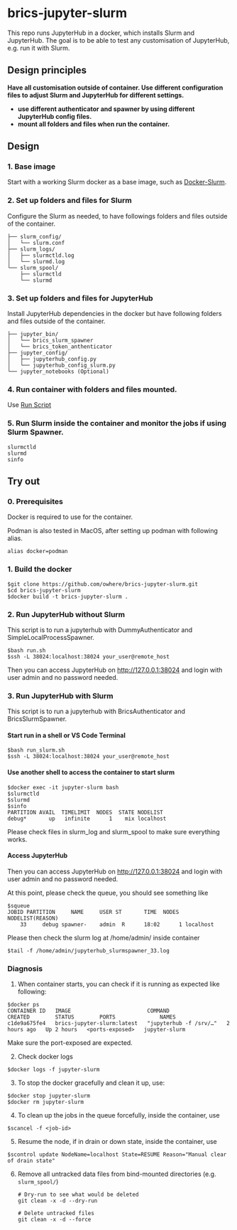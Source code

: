 # brics-jupyter-slurm
This repo runs JupyterHub in a docker, which installs Slurm and JupyterHub. The goal is to be able to test any customisation of JupyterHub, e.g. run it with Slurm. 

## Design principles

**Have all customisation outside of container. Use different configuration files to adjust Slurm and JupyterHub for different settings.**

- **use different authenticator and spawner by using different JupyterHub config files.**
- **mount all folders and files when run the container.**

## Design

### 1. Base image 

Start with a working Slurm docker as a base image, such as [Docker-Slurm](https://github.com/owhere/docker-slurm).

### 2. Set up folders and files for Slurm 

Configure the Slurm as needed, to have followings folders and files outside of the container.

```plaintext
├── slurm_config/                     
│   └── slurm.conf           
├── slurm_logs/                  
│   ├── slurmctld.log          
│   └── slurmd.log   
└── slurm_spool/                 
    ├── slurmctld            
    └── slurmd
```                 

### 3. Set up folders and files for JupyterHub

Install JupyterHub dependencies in the docker but have following folders and files outside of the container.

```plaintext
├── jupyter_bin/         
│   └── brics_slurm_spawner    
│   └── brics_token_anthenticator    
├── jupyter_config/                
│   ├── jupyterhub_config.py         
│   └── jupyterhub_config_slurm.py
└── jupyter_notebooks (Optional)
```

### 4. Run container with folders and files mounted.

Use [Run Script](run.sh)

### 5. Run Slurm inside the container and monitor the jobs if using Slurm Spawner.

```
slurmctld
slurmd
sinfo
```

## Try out

### 0. Prerequisites

Docker is required to use for the container. 

Podman is also tested in MacOS, after setting up podman with following alias.

```shell
alias docker=podman
```

### 1. Build the docker

```shell
$git clone https://github.com/owhere/brics-jupyter-slurm.git 
$cd brics-jupyter-slurm
$docker build -t brics-jupyter-slurm .
```

### 2. Run JupyterHub without Slurm
This script is to run a jupyterhub with DummyAuthenticator and SimpleLocalProcessSpawner.

```shell
$bash run.sh
$ssh -L 38024:localhost:38024 your_user@remote_host
```

Then you can access JupyterHub on http://127.0.0.1:38024 and login with user admin and no password needed.

### 3. Run JupyterHub with Slurm
This script is to run a jupyterhub with BricsAuthenticator and BricsSlurmSpawner.

#### Start run in a shell or VS Code Terminal
```shell
$bash run_slurm.sh
$ssh -L 38024:localhost:38024 your_user@remote_host
```

#### Use another shell to access the container to start slurm
```shell
$docker exec -it jupyter-slurm bash
$slurmctld
$slurmd  
$sinfo
PARTITION AVAIL  TIMELIMIT  NODES  STATE NODELIST
debug*       up   infinite      1    mix localhost
```
Please check files in slurm_log and slurm_spool to make sure everything works.

#### Access JupyterHub

Then you can access JupyterHub on http://127.0.0.1:38024 and login with user admin and no password needed.

At this point, please check the queue, you should see something like
```shell
$squeue
JOBID PARTITION     NAME     USER ST       TIME  NODES NODELIST(REASON)
    33     debug spawner-    admin  R      18:02      1 localhost
```

Please then check the slurm log at /home/admin/ inside container
```shell
$tail -f /home/admin/jupyterhub_slurmspawner_33.log
```

### Diagnosis

1. When container starts, you can check if it is running as expected like following:

```shell
$docker ps 
CONTAINER ID   IMAGE                        COMMAND                  CREATED        STATUS        PORTS              NAMES
c1de9a675fe4   brics-jupyter-slurm:latest   "jupyterhub -f /srv/…"   2 hours ago   Up 2 hours   <ports-exposed>   jupyter-slurm
```
Make sure the port-exposed are expected.

2. Check docker logs
```shell
$docker logs -f jupyter-slurm
```

3. To stop the docker gracefully and clean it up, use:
```shell
$docker stop jupyter-slurm
$docker rm jupyter-slurm
```

4. To clean up the jobs in the queue forcefully, inside the container, use
```shell
$scancel -f <job-id>
```

5. Resume the node, if in drain or down state, inside the container, use
```shell
$scontrol update NodeName=localhost State=RESUME Reason="Manual clear of drain state"
```

6. Remove all untracked data files from bind-mounted directories (e.g. `slurm_spool/`)

   ```shell
   # Dry-run to see what would be deleted
   git clean -x -d --dry-run

   # Delete untracked files
   git clean -x -d --force
   ```
